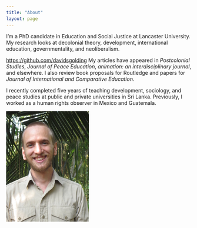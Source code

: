 ```yaml
---
title: "About"
layout: page
---
```


I’m a PhD candidate in Education and Social Justice at Lancaster University. My research looks at decolonial theory, development, international education, governmentality, and neoliberalism.

https://github.com/davidsgolding
My articles have appeared in _Postcolonial Studies_, _Journal of Peace Education_, _animation: an interdisciplinary journal_, and elsewhere. I also review book proposals for Routledge and papers for _Journal of International and Comparative Education_.

I recently completed five years of teaching development, sociology, and peace studies at public and private universities in Sri Lanka. Previously, I worked as a human rights observer in Mexico and Guatemala.


![DavidGolding.jpg](/assets/DavidGolding.JPG)

